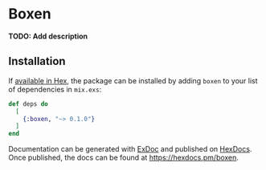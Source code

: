 # Boxen

**TODO: Add description**

## Installation

If [available in Hex](https://hex.pm/docs/publish), the package can be installed
by adding `boxen` to your list of dependencies in `mix.exs`:

```elixir
def deps do
  [
    {:boxen, "~> 0.1.0"}
  ]
end
```

Documentation can be generated with [ExDoc](https://github.com/elixir-lang/ex_doc)
and published on [HexDocs](https://hexdocs.pm). Once published, the docs can
be found at <https://hexdocs.pm/boxen>.

